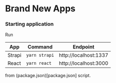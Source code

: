 # Brand New Apps

### Starting application

Run

| App | Command | Endpoint | 
| --- | --- | --- |
| Strapi | `yarn strapi` | http://localhost:1337 | 
| React | `yarn react` | http://localhost:3000 |

from (package.json)[package.json] script.
